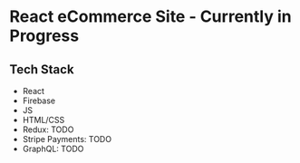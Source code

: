 <h1>React eCommerce Site - Currently in Progress</h1>
<h2>Tech Stack</h2>
<ul>
  <li>React</li>
  <li>Firebase</li>
  <li>JS</li>
  <li>HTML/CSS</li>
  <li>Redux: TODO</li>
  <li>Stripe Payments: TODO</li>
  <li>GraphQL: TODO</li>
</ul>
